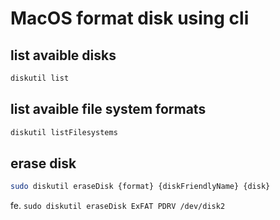 # MacOS format disk using cli

## list avaible disks
```bash
diskutil list
```
## list avaible file system formats
```bash
diskutil listFilesystems
```
## erase disk
```bash
sudo diskutil eraseDisk {format} {diskFriendlyName} {disk}
```
fe. ```sudo diskutil eraseDisk ExFAT PDRV /dev/disk2```
  

